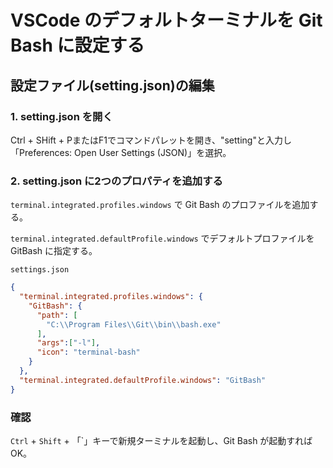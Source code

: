 # VSCode のデフォルトターミナルを Git Bash に設定する

## 設定ファイル(setting.json)の編集

### 1. setting.json を開く

Ctrl + SHift + PまたはF1でコマンドパレットを開き、"setting"と入力し「Preferences: Open User Settings (JSON)」を選択。

### 2. setting.json に2つのプロパティを追加する

`terminal.integrated.profiles.windows` で Git Bash のプロファイルを追加する。

`terminal.integrated.defaultProfile.windows` でデフォルトプロファイルを GitBash に指定する。

`settings.json`
``` json
{
  "terminal.integrated.profiles.windows": {
    "GitBash": {
      "path": [
        "C:\\Program Files\\Git\\bin\\bash.exe"
      ],
      "args":["-l"],
      "icon": "terminal-bash"
    }
  },
  "terminal.integrated.defaultProfile.windows": "GitBash"
}
```

### 確認
`Ctrl` + `Shift` + 「`」キーで新規ターミナルを起動し、Git Bash が起動すれば OK。
